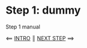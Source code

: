 # Step 1: dummy

Step 1 manual

[{]: <helper> (navStep)

⟸ <a href="../../README.md">INTRO</a> <b>║</b> <a href="step2.md">NEXT STEP</a> ⟹

[}]: #